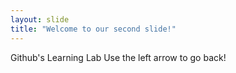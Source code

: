 ```yaml
---
layout: slide
title: "Welcome to our second slide!"
---
```

Github's Learning Lab
Use the left arrow to go back!
